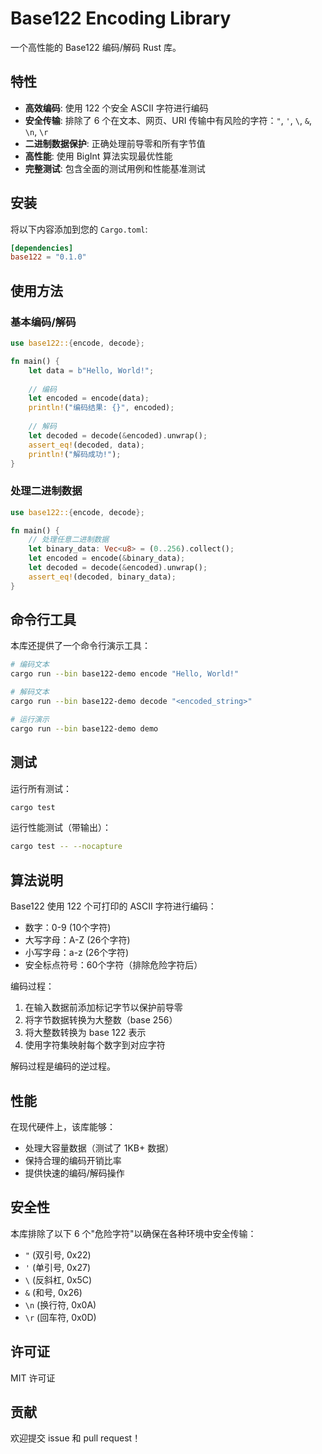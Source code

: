 # Base122 Encoding Library

一个高性能的 Base122 编码/解码 Rust 库。

## 特性

- **高效编码**: 使用 122 个安全 ASCII 字符进行编码
- **安全传输**: 排除了 6 个在文本、网页、URI 传输中有风险的字符：`"`, `'`, `\`, `&`, `\n`, `\r`
- **二进制数据保护**: 正确处理前导零和所有字节值
- **高性能**: 使用 BigInt 算法实现最优性能
- **完整测试**: 包含全面的测试用例和性能基准测试

## 安装

将以下内容添加到您的 `Cargo.toml`:

```toml
[dependencies]
base122 = "0.1.0"
```

## 使用方法

### 基本编码/解码

```rust
use base122::{encode, decode};

fn main() {
    let data = b"Hello, World!";
    
    // 编码
    let encoded = encode(data);
    println!("编码结果: {}", encoded);
    
    // 解码
    let decoded = decode(&encoded).unwrap();
    assert_eq!(decoded, data);
    println!("解码成功!");
}
```

### 处理二进制数据

```rust
use base122::{encode, decode};

fn main() {
    // 处理任意二进制数据
    let binary_data: Vec<u8> = (0..256).collect();
    let encoded = encode(&binary_data);
    let decoded = decode(&encoded).unwrap();
    assert_eq!(decoded, binary_data);
}
```

## 命令行工具

本库还提供了一个命令行演示工具：

```bash
# 编码文本
cargo run --bin base122-demo encode "Hello, World!"

# 解码文本
cargo run --bin base122-demo decode "<encoded_string>"

# 运行演示
cargo run --bin base122-demo demo
```

## 测试

运行所有测试：

```bash
cargo test
```

运行性能测试（带输出）：

```bash
cargo test -- --nocapture
```

## 算法说明

Base122 使用 122 个可打印的 ASCII 字符进行编码：

- 数字：0-9 (10个字符)
- 大写字母：A-Z (26个字符)  
- 小写字母：a-z (26个字符)
- 安全标点符号：60个字符（排除危险字符后）

编码过程：
1. 在输入数据前添加标记字节以保护前导零
2. 将字节数据转换为大整数（base 256）
3. 将大整数转换为 base 122 表示
4. 使用字符集映射每个数字到对应字符

解码过程是编码的逆过程。

## 性能

在现代硬件上，该库能够：
- 处理大容量数据（测试了 1KB+ 数据）
- 保持合理的编码开销比率
- 提供快速的编码/解码操作

## 安全性

本库排除了以下 6 个"危险字符"以确保在各种环境中安全传输：

- `"` (双引号, 0x22)
- `'` (单引号, 0x27) 
- `\` (反斜杠, 0x5C)
- `&` (和号, 0x26)
- `\n` (换行符, 0x0A)
- `\r` (回车符, 0x0D)

## 许可证

MIT 许可证

## 贡献

欢迎提交 issue 和 pull request！